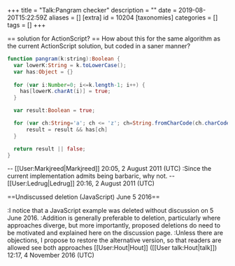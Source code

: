 +++
title = "Talk:Pangram checker"
description = ""
date = 2019-08-20T15:22:59Z
aliases = []
[extra]
id = 10204
[taxonomies]
categories = []
tags = []
+++

== solution for ActionScript? ==
How about this for the same algorithm as the current ActionScript solution, but coded in a saner manner?


```ActionScript
function pangram(k:string):Boolean {
  var lowerK:String = k.toLowerCase();
  var has:Object = {}
  
  for (var i:Number=0; i<=k.length-1; i++) {
    has[lowerK.charAt(i)] = true;
  }

  var result:Boolean = true;

  for (var ch:String='a'; ch <= 'z'; ch=String.fromCharCode(ch.charCodeAt(0)+1)) {
      result = result && has[ch]
  }

  return result || false;
}
```

-- [[User:Markjreed|Markjreed]] 20:05, 2 August 2011 (UTC)
:Since the current implementation admits being barbaric, why not. --[[User:Ledrug|Ledrug]] 20:16, 2 August 2011 (UTC)

==Undiscussed deletion (JavaScript) June 5 2016==

:I notice that a JavaScript example was deleted without discussion on 5 June 2016. 
:Addition is generally preferable to deletion, particularly where approaches diverge, but more importantly, proposed deletions do need to be motivated and explained here on the discussion page. 
:Unless there are objections, I propose to restore the alternative version, so that readers are allowed see both approaches [[User:Hout|Hout]] ([[User talk:Hout|talk]]) 12:17, 4 November 2016 (UTC)
